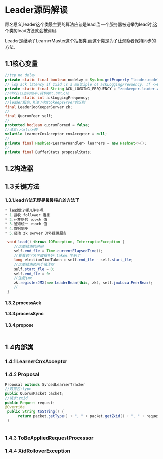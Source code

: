 # Leader源码解读

顾名思义,leader这个类最主要的算法应该是lead,当一个服务器被选举为lead时,这个类的lead方法就会被调用.

Leader是继承了LearnerMaster这个抽象类.而这个类是为了让观察者保持同步的方法.

## 1.1核心变量

```java
//tcp no delay
private static final boolean nodelay = System.getProperty("leader.nodelay", "true").equals("true")
// log ack latency if zxid is a multiple of ackLoggingFrequency. If <=0, disable logging.
private static final String ACK_LOGGING_FREQUENCY = "zookeeper.leader.ackLoggingFrequency";
//akc打日志的频率,提供get,set方法
private static int ackLoggingFrequency;
//leader服务,关注下和zookeepserver的区别
final LeaderZooKeeperServer zk;
//
final QuorumPeer self;
//
protected boolean quorumFormed = false;
//注意volatile的
volatile LearnerCnxAcceptor cnxAcceptor = null;
//
private final HashSet<LearnerHandler> learners = new HashSet<>();
//
private final BufferStats proposalStats;
```



## 1.2构造器

## 1.3关键方法

#### 1.3.1.lead方法无疑是最最核心的方法了

```java
* lead做了哪几件事呢
* 1.接收 follower 连接
* 2.计算新的 epoch 值
* 3.通知统一 epoch 值
* 4.数据同步
* 5.启动 zk server 对外提供服务
```

```java
 void lead() throws IOException, InterruptedException {
  	//选举结束的时间
   	self.end_fle = Time.currentElapsedTime();
    //看看这个名字取得多好,taken,学到了	
    long electionTimeTaken = self.end_fle - self.start_fle;
   	//选举结束这两个值清空
   	self.start_fle = 0;
    self.end_fle = 0;
   	//注册jmx
    zk.registerJMX(new LeaderBean(this, zk), self.jmxLocalPeerBean);
    //
 }
```

#### 1.3.2.processAck



#### 1.3.3.processSync



#### 1.3.4.propose

```java

```



## 1.4内部类

### 1.4.1 LearnerCnxAcceptor



### 1.4.2 Proposal

```java
Proposal extends SyncedLearnerTracker
//数据包:type
public QuorumPacket packet;      
//请求:zxid
public Request request;
@Override
 public String toString() {       
      return packet.getType() + ", " + packet.getZxid() + ", " + request;      
 }  
       
```

### 1.4.3 ToBeAppliedRequestProcessor



### 1.4.4 XidRolloverException